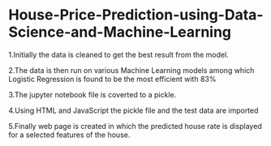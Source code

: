 # House-Price-Prediction-using-Data-Science-and-Machine-Learning

1.Initially the data is cleaned to get the best result from the model.

2.The data is then run on various Machine Learning models among which Logistic Regression is found to be the most efficient with 83%

3.The jupyter notebook file is coverted to a pickle.

4.Using HTML and JavaScript the pickle file and the test data are imported 

5.Finally web page is created in which the predicted house rate is displayed for a selected features of the house.
